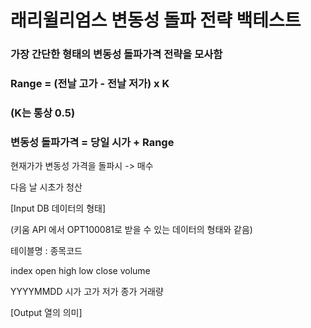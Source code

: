 # 래리윌리엄스 변동성 돌파 전략 백테스트

### 가장 간단한 형태의 변동성 돌파가격 전략을 모사함



### Range = (전날 고가 - 전날 저가) x K

### (K는 통상 0.5)

### 변동성 돌파가격 = 당일 시가 + Range

현재가가 변동성 가격을 돌파시 -> 매수

다음 날 시초가 청산



[Input DB 데이터의 형태]

(키움 API 에서 OPT100081로 받을 수 있는 데이터의 형태와 같음)

테이블명 : 종목코드

  index     open high   low   close  volume
  
YYYYMMDD    시가  고가  저가  종가  거래량



[Output 열의 의미]
